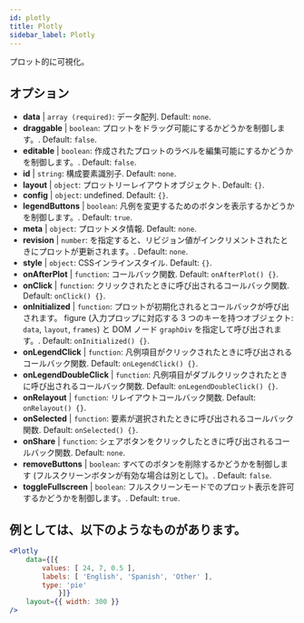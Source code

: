 ```yaml
---
id: plotly 
title: Plotly
sidebar_label: Plotly
---
```


プロット的に可視化。

## オプション

* __data__ | `array (required)`: データ配列. Default: `none`.
* __draggable__ | `boolean`: プロットをドラッグ可能にするかどうかを制御します。. Default: `false`.
* __editable__ | `boolean`: 作成されたプロットのラベルを編集可能にするかどうかを制御します。. Default: `false`.
* __id__ | `string`: 構成要素識別子. Default: `none`.
* __layout__ | `object`: プロットリーレイアウトオブジェクト. Default: `{}`.
* __config__ | `object`: undefined. Default: `{}`.
* __legendButtons__ | `boolean`: 凡例を変更するためのボタンを表示するかどうかを制御します。. Default: `true`.
* __meta__ | `object`: プロットメタ情報. Default: `none`.
* __revision__ | `number`: を指定すると、リビジョン値がインクリメントされたときにプロットが更新されます。. Default: `none`.
* __style__ | `object`: CSSインラインスタイル. Default: `{}`.
* __onAfterPlot__ | `function`: コールバック関数. Default: `onAfterPlot() {}`.
* __onClick__ | `function`: クリックされたときに呼び出されるコールバック関数. Default: `onClick() {}`.
* __onInitialized__ | `function`: プロットが初期化されるとコールバックが呼び出されます。 figure (入力プロップに対応する 3 つのキーを持つオブジェクト: `data`, `layout`, `frames`) と DOM ノード `graphDiv` を指定して呼び出されます。. Default: `onInitialized() {}`.
* __onLegendClick__ | `function`: 凡例項目がクリックされたときに呼び出されるコールバック関数. Default: `onLegendClick() {}`.
* __onLegendDoubleClick__ | `function`: 凡例項目がダブルクリックされたときに呼び出されるコールバック関数. Default: `onLegendDoubleClick() {}`.
* __onRelayout__ | `function`: リレイアウトコールバック関数. Default: `onRelayout() {}`.
* __onSelected__ | `function`: 要素が選択されたときに呼び出されるコールバック関数. Default: `onSelected() {}`.
* __onShare__ | `function`: シェアボタンをクリックしたときに呼び出されるコールバック関数. Default: `none`.
* __removeButtons__ | `boolean`: すべてのボタンを削除するかどうかを制御します (フルスクリーンボタンが有効な場合は別として)。. Default: `false`.
* __toggleFullscreen__ | `boolean`: フルスクリーンモードでのプロット表示を許可するかどうかを制御します。. Default: `true`.


## 例としては、以下のようなものがあります。

```jsx live
<Plotly
    data={[{
        values: [ 24, 7, 0.5 ],
        labels: [ 'English', 'Spanish', 'Other' ],
        type: 'pie'
            }]}
    layout={{ width: 300 }}
/>
```

